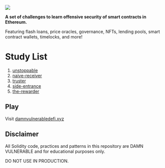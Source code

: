 ![](cover.png)

**A set of challenges to learn offensive security of smart contracts in Ethereum.**

Featuring flash loans, price oracles, governance, NFTs, lending pools, smart contract wallets, timelocks, and more!


# Study List

1. [unstoppable](./study/1_unstoppable.md)
2. [naive-receiver](./study/2_naive-receiver.md)
3. [truster](./study/3_truster.md)
4. [side-entrance](./study/4_side-entrance.md)
5. [the-rewarder](./study/5_the-rewarder.md)


## Play

Visit [damnvulnerabledefi.xyz](https://damnvulnerabledefi.xyz)

## Disclaimer

All Solidity code, practices and patterns in this repository are DAMN VULNERABLE and for educational purposes only.

DO NOT USE IN PRODUCTION.
